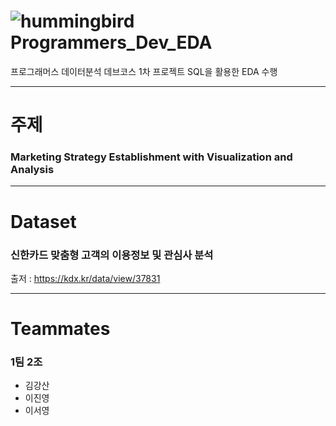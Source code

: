 # ![hummingbird](https://github.com/Kangsan419/Programmers_DevCourse_Project1_EDA/assets/89906115/fe1e2820-c8ef-44b4-ae67-b95a6b3fb878) Programmers_Dev_EDA  

프로그래머스 데이터분석 데브코스 1차 프로젝트 SQL을 활용한 EDA 수행 

------
# 주제 
### Marketing Strategy Establishment with Visualization and Analysis

-----
# Dataset
### 신한카드 맞춤형 고객의 이용정보 및 관심사 분석 
출저 : https://kdx.kr/data/view/37831

----
# Teammates
### 1팀 2조 

- 김강산
- 이진영
- 이서영


